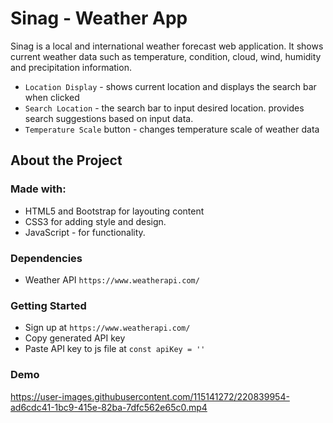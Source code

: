 # Sinag - Weather App

Sinag is a local and international weather forecast web application. It shows current weather data such as temperature, condition, cloud, wind, humidity and precipitation information.

- `Location Display` - shows current location and displays the search bar when clicked
- `Search Location` - the search bar to input desired location. provides search suggestions based on input data.
- `Temperature Scale` button - changes temperature scale of weather data

## About the Project

### Made with:

- HTML5 and Bootstrap for layouting content
- CSS3 for adding style and design.
- JavaScript - for functionality.

### Dependencies

- Weather API `https://www.weatherapi.com/`

### Getting Started

- Sign up at `https://www.weatherapi.com/`
- Copy generated API key
- Paste API key to js file at `const apiKey = '' `

### Demo


https://user-images.githubusercontent.com/115141272/220839954-ad6cdc41-1bc9-415e-82ba-7dfc562e65c0.mp4

